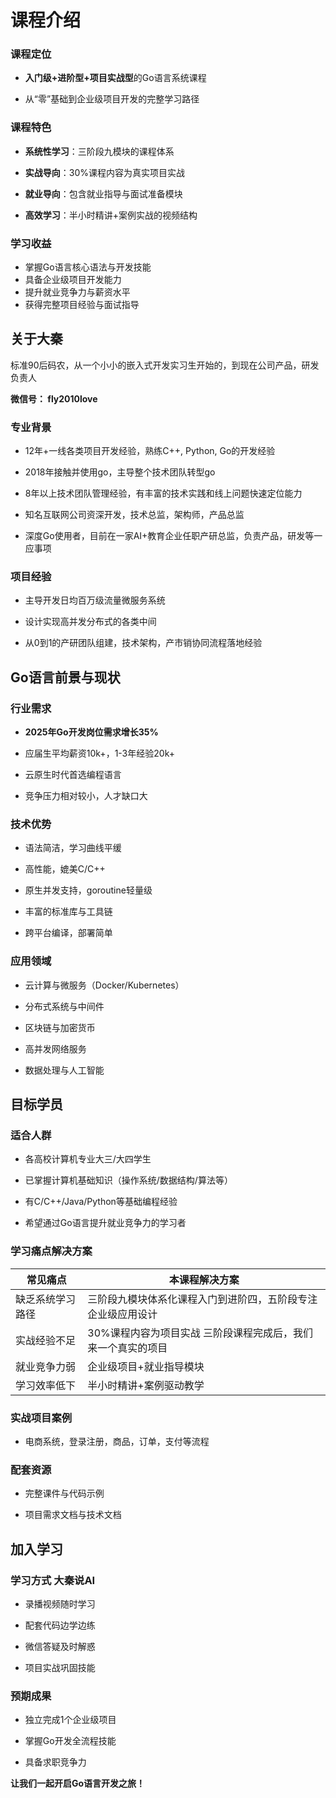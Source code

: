 # 课程介绍

### 课程定位

- **入门级+进阶型+项目实战型**的Go语言系统课程

- 从“零”基础到企业级项目开发的完整学习路径

### 课程特色

- **系统性学习**：三阶段九模块的课程体系

- **实战导向**：30%课程内容为真实项目实战

- **就业导向**：包含就业指导与面试准备模块

- **高效学习**：半小时精讲+案例实战的视频结构

### 学习收益

- 掌握Go语言核心语法与开发技能
- 具备企业级项目开发能力
- 提升就业竞争力与薪资水平
- 获得完整项目经验与面试指导

## 关于大秦

标准90后码农，从一个小小的嵌入式开发实习生开始的，到现在公司产品，研发负责人

**微信号： fly2010love**

### 专业背景

- 12年+一线各类项目开发经验，熟练C++, Python, Go的开发经验

- 2018年接触并使用go，主导整个技术团队转型go

- 8年以上技术团队管理经验，有丰富的技术实践和线上问题快速定位能力

- 知名互联网公司资深开发，技术总监，架构师，产品总监

- 深度Go使用者，目前在一家AI+教育企业任职产研总监，负责产品，研发等一应事项

### 项目经验

- 主导开发日均百万级流量微服务系统

- 设计实现高并发分布式的各类中间

- 从0到1的产研团队组建，技术架构，产市销协同流程落地经验

## Go语言前景与现状

### 行业需求

- **2025年Go开发岗位需求增长35%**

- 应届生平均薪资10k+，1-3年经验20k+

- 云原生时代首选编程语言

- 竞争压力相对较小，人才缺口大

### 技术优势

- 语法简洁，学习曲线平缓

- 高性能，媲美C/C++

- 原生并发支持，goroutine轻量级

- 丰富的标准库与工具链

- 跨平台编译，部署简单

### 应用领域

- 云计算与微服务（Docker/Kubernetes）

- 分布式系统与中间件

- 区块链与加密货币

- 高并发网络服务

- 数据处理与人工智能

## 目标学员

### 适合人群

- 各高校计算机专业大三/大四学生

- 已掌握计算机基础知识（操作系统/数据结构/算法等）

- 有C/C++/Java/Python等基础编程经验

- 希望通过Go语言提升就业竞争力的学习者

### 学习痛点解决方案

| 常见痛点         | 本课程解决方案                                               |
| ---------------- | ------------------------------------------------------------ |
| 缺乏系统学习路径 | 三阶段九模块体系化课程入门到进阶四，五阶段专注企业级应用设计 |
| 实战经验不足     | 30%课程内容为项目实战 三阶段课程完成后，我们来一个真实的项目 |
| 就业竞争力弱     | 企业级项目+就业指导模块                                      |
| 学习效率低下     | 半小时精讲+案例驱动教学                                      |

### 实战项目案例

- 电商系统，登录注册，商品，订单，支付等流程

### 配套资源

- 完整课件与代码示例

- 项目需求文档与技术文档

## 加入学习

### 学习方式  大秦说AI

- 录播视频随时学习

- 配套代码边学边练

- 微信答疑及时解惑

- 项目实战巩固技能

### 预期成果

- 独立完成1个企业级项目

- 掌握Go开发全流程技能

- 具备求职竞争力

**让我们一起开启Go语言开发之旅！**